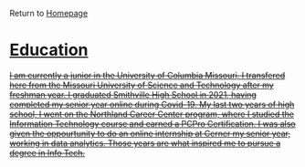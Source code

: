 Return to <a href= "https://github.com/BDBluhm/INFOTC-1000-Midterm/blob/main/README.md"> Homepage
# Education
~~I am currently a junior in the University of Columbia Missouri, I transfered here from the Missouri University of Science and Technology after my freshman year. I graduated Smithville High School in 2021, having completed my senior year online during Covid-19. My last two years of high school, I went on the Northland Career Center program, where I studied the Information Technology course and earned a PCPro Certification. I was also given the oppourtunity to do an online internship at Cerner my senior year, working in data analytics.
Those years are what inspired me to pursue a degree in Info Tech.~~
